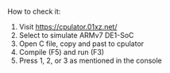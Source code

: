 How to check it:

1. Visit https://cpulator.01xz.net/
2. Select to simulate ARMv7 DE1-SoC
3. Open C file, copy and past to cpulator 
5. Compile (F5) and run (F3)
6. Press 1, 2, or 3 as mentioned in the console
